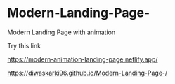 # Modern-Landing-Page-

Modern Landing Page with animation

Try this link

https://modern-animation-landing-page.netlify.app/

https://diwaskarki96.github.io/Modern-Landing-Page-/

